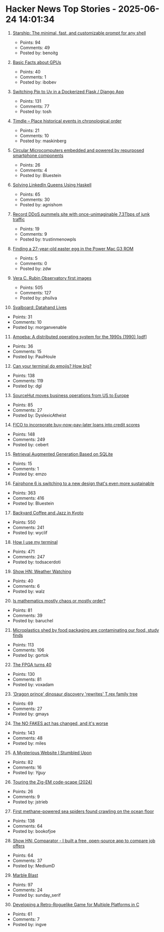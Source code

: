 # Hacker News Top Stories - 2025-06-24 14:01:34

1. [Starship: The minimal, fast, and customizable prompt for any shell](https://starship.rs/)
   - Points: 94
   - Comments: 49
   - Posted by: benoitg

2. [Basic Facts about GPUs](https://damek.github.io/random/basic-facts-about-gpus/)
   - Points: 40
   - Comments: 1
   - Posted by: ibobev

3. [Switching Pip to Uv in a Dockerized Flask / Django App](https://nickjanetakis.com/blog/switching-pip-to-uv-in-a-dockerized-flask-or-django-app)
   - Points: 131
   - Comments: 77
   - Posted by: tosh

4. [Timdle – Place historical events in chronological order](https://www.timdle.com/)
   - Points: 21
   - Comments: 10
   - Posted by: maskinberg

5. [Circular Microcomputers embedded and powered by repurposed smartphone components](https://citronics.eu/)
   - Points: 26
   - Comments: 4
   - Posted by: Bluestein

6. [Solving LinkedIn Queens Using Haskell](https://imiron.io/post/linkedin-queens/)
   - Points: 65
   - Comments: 30
   - Posted by: agnishom

7. [Record DDoS pummels site with once-unimaginable 7.3Tbps of junk traffic](https://arstechnica.com/security/2025/06/record-ddos-pummels-site-with-once-unimaginable-7-3tbps-of-junk-traffic/)
   - Points: 19
   - Comments: 9
   - Posted by: trustinmenowpls

8. [Finding a 27-year-old easter egg in the Power Mac G3 ROM](https://www.downtowndougbrown.com/2025/06/finding-a-27-year-old-easter-egg-in-the-power-mac-g3-rom/)
   - Points: 5
   - Comments: 0
   - Posted by: zdw

9. [Vera C. Rubin Observatory first images](https://rubinobservatory.org/news/rubin-first-look/cosmic-treasure-chest)
   - Points: 505
   - Comments: 127
   - Posted by: phsilva

10. [Svalboard: Datahand Lives](https://svalboard.com/)
   - Points: 31
   - Comments: 10
   - Posted by: morganvenable

11. [Amoeba: A distributed operating system for the 1990s (1990) [pdf]](https://www.cs.cornell.edu/home/rvr/papers/Amoeba1990s.pdf)
   - Points: 36
   - Comments: 15
   - Posted by: PaulHoule

12. [Can your terminal do emojis? How big?](https://dgl.cx/2025/06/can-your-terminal-do-emojis)
   - Points: 138
   - Comments: 119
   - Posted by: dgl

13. [SourceHut moves business operations from US to Europe](https://lists.sr.ht/~sircmpwn/sr.ht-dev/patches/60282)
   - Points: 85
   - Comments: 27
   - Posted by: DyslexicAtheist

14. [FICO to incorporate buy-now-pay-later loans into credit scores](https://www.axios.com/2025/06/23/fico-credit-scores-bnpl-buy-now-pay-later)
   - Points: 148
   - Comments: 249
   - Posted by: cebert

15. [Retrieval Augmented Generation Based on SQLite](https://github.com/ggozad/haiku.rag)
   - Points: 15
   - Comments: 1
   - Posted by: emzo

16. [Fairphone 6 is switching to a new design that's even more sustainable](https://www.androidcentral.com/phones/fairphone-6-official-render-leaks-showcase-its-sustainable-design)
   - Points: 363
   - Comments: 416
   - Posted by: Bluestein

17. [Backyard Coffee and Jazz in Kyoto](https://thedeletedscenes.substack.com/p/backyard-coffee-and-jazz-in-kyoto)
   - Points: 550
   - Comments: 241
   - Posted by: wyclif

18. [How I use my terminal](https://jyn.dev/how-i-use-my-terminal/)
   - Points: 471
   - Comments: 247
   - Posted by: todsacerdoti

19. [Show HN: Weather Watching](https://walzr.com/weather-watching)
   - Points: 40
   - Comments: 6
   - Posted by: walz

20. [Is mathematics mostly chaos or mostly order?](https://www.quantamagazine.org/is-mathematics-mostly-chaos-or-mostly-order-20250620/)
   - Points: 81
   - Comments: 39
   - Posted by: baruchel

21. [Microplastics shed by food packaging are contaminating our food, study finds](https://www.cnn.com/2025/06/24/health/microplastics-food-packaging-study-wellness)
   - Points: 113
   - Comments: 106
   - Posted by: gortok

22. [The FPGA turns 40](https://www.adiuvoengineering.com/post/the-fpga-turns-40)
   - Points: 130
   - Comments: 81
   - Posted by: voxadam

23. ['Dragon prince' dinosaur discovery 'rewrites' T.rex family tree](https://www.bbc.com/news/articles/cy8dzv3vp5jo)
   - Points: 69
   - Comments: 27
   - Posted by: gmays

24. [The NO FAKES act has changed, and it's worse](https://www.eff.org/deeplinks/2025/06/no-fakes-act-has-changed-and-its-so-much-worse)
   - Points: 143
   - Comments: 48
   - Posted by: miles

25. [A Mysterious Website I Stumbled Upon](https://www.sbnation.com/a/17776-football)
   - Points: 82
   - Comments: 16
   - Posted by: _Yguy_

26. [Touring the Zig-EM code-scape (2024)](https://zigem.openem.org/post-003/)
   - Points: 26
   - Comments: 9
   - Posted by: jstrieb

27. [First methane-powered sea spiders found crawling on the ocean floor](https://www.cnn.com/2025/06/17/science/spiders-deep-sea-methane-new-species)
   - Points: 138
   - Comments: 64
   - Posted by: bookofjoe

28. [Show HN: Comparator - I built a free, open-source app to compare job offers](https://comparator-one.vercel.app/)
   - Points: 64
   - Comments: 37
   - Posted by: MediumD

29. [Marble Blast](https://marbleblast.vaniverse.io/)
   - Points: 97
   - Comments: 24
   - Posted by: sunday_serif

30. [Developing a Retro-Roguelike Game for Multiple Platforms in C](https://retrogamecoders.com/roguelike-multiplatform/)
   - Points: 61
   - Comments: 7
   - Posted by: ingve

